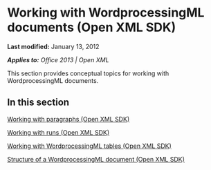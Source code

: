 <!--This is the start of the document-->
# Working with WordprocessingML documents (Open XML SDK)
**Last modified:** January 13, 2012

_**Applies to:** Office 2013 | Open XML_

This section provides conceptual topics for working with WordprocessingML documents.


## In this section
 [Working with paragraphs (Open XML SDK)](https://github.com/jhershey00/OpenXMLTest/blob/master/articles/8a9117f7-066e-409c-8681-a26610c0eede.md)

 [Working with runs (Open XML SDK)](https://github.com/jhershey00/OpenXMLTest/blob/master/articles/1fbc6d30-bfe4-4b2b-8fd8-0c5a400d1e03.md)

 [Working with WordprocessingML tables (Open XML SDK)](https://github.com/jhershey00/OpenXMLTest/blob/master/articles/2ac3a285-8060-4f89-ae12-38ddbee00094.md)

 [Structure of a WordprocessingML document (Open XML SDK)](https://github.com/jhershey00/OpenXMLTest/blob/master/articles/03636fa2-be44-4e8d-9c26-7d38415bb459.md)

